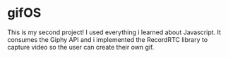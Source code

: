 # gifOS
This is my second project! I used everything i learned about Javascript.
It consumes the Giphy API and i implemented the RecordRTC library to capture video so the user can create their own gif.
